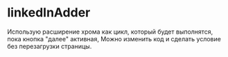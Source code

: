 # linkedInAdder


Использую расширение хрома как цикл, который будет выполнятся, пока кнопка "далее" активная, 
Можно изменить код и сделать условие без перезагрузки страницы.
